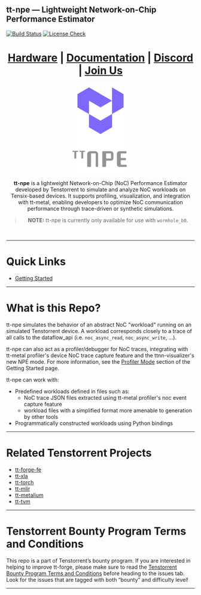 ## tt-npe — Lightweight Network-on-Chip Performance Estimator

[![Build Status](https://github.com/bgrady-tt/tt-npe/actions/workflows/build_and_test_ubuntu.yml/badge.svg)](https://github.com/bgrady-tt/tt-npe/actions/workflows/build_and_test_ubuntu.yml)
[![License Check](https://github.com/bgrady-tt/tt-npe/actions/workflows/spdx.yml/badge.svg)](https://github.com/bgrady-tt/tt-npe/actions/workflows/spdx.yml)

<div align="center">

<h1>

[Hardware](https://tenstorrent.com/cards/) | [Documentation](https://docs.tenstorrent.com/tt-npe/) | [Discord](https://discord.gg/tenstorrent) | [Join Us](https://boards.greenhouse.io/tenstorrent?gh_src=22e462047us) 

</h1>

<img src="./img/tt-npe-logo.png" alt="npe logo" height="230"/>

<br>

**tt-npe** is a lightweight Network-on-Chip (NoC) Performance Estimator developed by Tenstorrent to simulate and analyze NoC workloads on Tensix-based devices. It supports profiling, visualization, and integration with tt-metal, enabling developers to optimize NoC communication performance through trace-driven or synthetic simulations. 

>**NOTE:** tt-npe is currently only available for use with `wormhole_b0`.

</div>

<br>

-----
# Quick Links
* [Getting Started](docs/src/getting_started.md)

-----
# What is this Repo? 
tt-npe simulates the behavior of an abstract NoC "workload" running on an simulated Tenstorrent device. A workload corresponds closely to a trace of all calls to the dataflow_api (i.e. `noc_async_read`, `noc_async_write`, ...). 

tt-npe can also act as a profiler/debugger for NoC traces, integrating with tt-metal profiler's device NoC trace capture feature and the ttnn-visualizer's new NPE mode. For more information, see the  [Profiler Mode](docs/src/getting_started.md#tt-npe-profiler-mode) section of the Getting Started page.

tt-npe can work with:
- Predefined workloads defined in files such as:
    - NoC trace JSON files extracted using tt-metal profiler's noc event capture feature
    - workload files with a simplified format more amenable to generation by other tools
- Programmatically constructed workloads using Python bindings

-----
# Related Tenstorrent Projects
- [tt-forge-fe](https://github.com/tenstorrent/tt-forge-fe)
- [tt-xla](https://github.com/tenstorrent/tt-xla)
- [tt-torch](https://github.com/tenstorrent/tt-torch)
- [tt-mlir](https://github.com/tenstorrent/tt-mlir)
- [tt-metalium](https://github.com/tenstorrent/tt-metal)
- [tt-tvm](https://github.com/tenstorrent/tt-tvm)

-----
# Tenstorrent Bounty Program Terms and Conditions
This repo is a part of Tenstorrent’s bounty program. If you are interested in helping to improve tt-forge, please make sure to read the [Tenstorrent Bounty Program Terms and Conditions](https://docs.tenstorrent.com/bounty_terms.html) before heading to the issues tab. Look for the issues that are tagged with both “bounty” and difficulty level!
- - -
